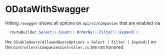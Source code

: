# ODataWithSwagger

Hitting `/swagger` shows all options on `api/v1/Companies` that are enabled via
```csharp
  routeBuilder.Select().Count().OrderBy().Filter().Expand();
```

the `[EnableQuery(AllowedQueryOptions = Select | Filter | Expand)]` on the `Controllers\CompaniesController.cs` are not honored
